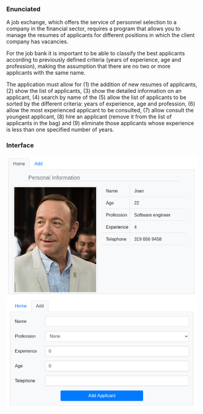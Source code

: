 ### Enunciated

A job exchange, which offers the service of personnel selection 
to a company in the financial sector, requires a program that 
allows you to manage the resumes of applicants for different 
positions in which the client company has vacancies.

For the job bank it is important to be able to classify the best
applicants according to previously defined criteria 
(years of experience, age and profession), making the assumption 
that there are no two or more applicants with the same name.
 
The application must allow for (1) the addition of new resumes of 
applicants, (2) show the list of applicants, (3) show the 
detailed information on an applicant, (4) search by name of the 
(5) allow the list of applicants to be sorted by the 
different criteria: years of experience, age and profession, (6) 
allow the most experienced applicant to be consulted, (7) allow 
consult the youngest applicant, (8) hire an applicant 
(remove it from the list of applicants in the bag) and (9) 
eliminate those applicants whose experience is less than one 
specified number of years.

### Interface

<p align="center">
    <img src="/docs/specs/PageHome.png" alt="Page Home" />
    <img src="/docs/specs/PageAdd.png" alt="Page Add" />
</p>